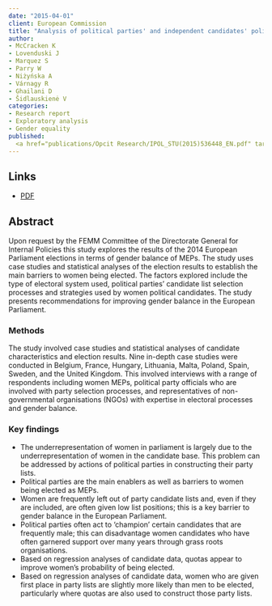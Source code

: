 ```yaml
---
date: "2015-04-01"
client: European Commission
title: "Analysis of political parties' and independent candidates' policies for gender balance in the European Parliament after the elections of 2014"
author:
- McCracken K
- Lovenduski J
- Marquez S
- Parry W
- Niżyńska A
- Várnagy R
- Ghailani D
- Šidlauskienė V
categories:
- Research report
- Exploratory analysis
- Gender equality
published:
  <a href="publications/Opcit Research/IPOL_STU(2015)536448_EN.pdf" target="_blank">PDF</a>
---
```


## Links

* <a href="publications/Opcit Research/IPOL_STU(2015)536448_EN.pdf" target="_blank">PDF</a>


## Abstract

Upon request by the FEMM Committee of the Directorate General for Internal Policies this study explores the results of the 2014 European Parliament elections in terms of gender balance of MEPs. The study uses case studies and statistical analyses of the election results to establish the main barriers to women being elected. The factors explored include the type of electoral system used, political parties’ candidate list selection processes and strategies used by women political candidates. The study presents recommendations for improving gender balance in the European Parliament.

### Methods

The study involved case studies and statistical analyses of candidate characteristics and election results. Nine in-depth case studies were conducted in Belgium, France, Hungary, Lithuania, Malta, Poland, Spain, Sweden, and the United Kingdom. This involved interviews with a range of respondents including women MEPs, political party officials who are involved with party selection processes, and representatives of non-governmental organisations (NGOs) with expertise in electoral processes and gender balance.

### Key findings

- The underrepresentation of women in parliament is largely due to the underrepresentation of women in the candidate base. This problem can be addressed by actions of political parties in constructing their party lists.
- Political parties are the main enablers as well as barriers to women being elected as MEPs.
- Women are frequently left out of party candidate lists and, even if they are included, are often given low list positions; this is a key barrier to gender balance in the European Parliament.
- Political parties often act to ‘champion’ certain candidates that are frequently male; this can disadvantage women candidates who have often garnered support over many years through grass roots organisations.
- Based on regression analyses of candidate data, quotas appear to improve women’s probability of being elected.
- Based on regression analyses of candidate data, women who are given first place in party lists are slightly more likely than men to be elected, particularly where quotas are also used to construct those party lists.


